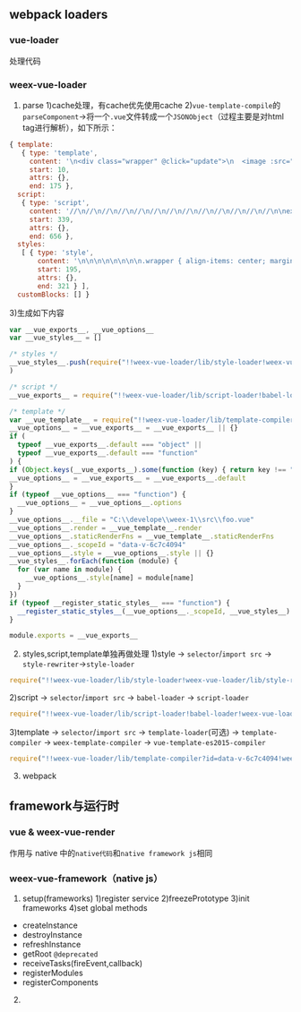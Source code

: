## webpack loaders

### vue-loader
处理代码

### weex-vue-loader
1. parse
1)cache处理，有cache优先使用cache
2)`vue-template-compile`的`parseComponent`->将一个`.vue`文件转成一个`JSONObject`（过程主要是对html tag进行解析），如下所示：
``` js
{ template:
   { type: 'template',
     content: '\n<div class="wrapper" @click="update">\n  <image :src="logoUrl" class="logo"></image>\n  <text class="title"  style="color:red">Hello {{target}}</text>\n</div>\n',
     start: 10,
     attrs: {},
     end: 175 },
  script:
   { type: 'script',
     content: '//\n//\n//\n//\n//\n//\n//\n//\n//\n//\n//\n//\n//\n\nexport default {\n  data: {\n    logoUrl: \'https://alibaba.github.io/weex/img/weex_logo_blue@3x.png\',\n    target: \'World\',\n    time: 0\n  },\n  methods: {\n    update: function (e) {\n      this.time++\n      this.target = \'Weex\'\n      console.log(\'target:\', this.target, this.time)\n    }\n  }\n}\n',
     start: 339,
     attrs: {},
     end: 656 },
  styles:
   [ { type: 'style',
       content: '\n\n\n\n\n\n\n\n.wrapper { align-items: center; margin-top: 120px; }\n.title { font-size: 48px; }\n.logo { width: 360px; height: 82px; }\n',
       start: 195,
       attrs: {},
       end: 321 } ],
  customBlocks: [] }
```

3)生成如下内容
``` js
var __vue_exports__, __vue_options__
var __vue_styles__ = []

/* styles */
__vue_styles__.push(require("!!weex-vue-loader/lib/style-loader!weex-vue-loader/lib/style-rewriter?id=data-v-6c7c4094!weex-vue-loader/lib/selector?type=styles&index=0!./foo.vue")
)

/* script */
__vue_exports__ = require("!!weex-vue-loader/lib/script-loader!babel-loader!weex-vue-loader/lib/selector?type=script&index=0!./foo.vue")

/* template */
var __vue_template__ = require("!!weex-vue-loader/lib/template-compiler?id=data-v-6c7c4094!weex-vue-loader/lib/selector?type=template&index=0!./foo.vue")
__vue_options__ = __vue_exports__ = __vue_exports__ || {}
if (
  typeof __vue_exports__.default === "object" ||
  typeof __vue_exports__.default === "function"
) {
if (Object.keys(__vue_exports__).some(function (key) { return key !== "default" && key !== "__esModule" })) {console.error("named exports are not supported in *.vue files.")}
__vue_options__ = __vue_exports__ = __vue_exports__.default
}
if (typeof __vue_options__ === "function") {
  __vue_options__ = __vue_options__.options
}
__vue_options__.__file = "C:\\develope\\weex-1\\src\\foo.vue"
__vue_options__.render = __vue_template__.render
__vue_options__.staticRenderFns = __vue_template__.staticRenderFns
__vue_options__._scopeId = "data-v-6c7c4094"
__vue_options__.style = __vue_options__.style || {}
__vue_styles__.forEach(function (module) {
  for (var name in module) {
    __vue_options__.style[name] = module[name]
  }
})
if (typeof __register_static_styles__ === "function") {
  __register_static_styles__(__vue_options__._scopeId, __vue_styles__)
}

module.exports = __vue_exports__
```

2. styles,script,template单独再做处理
1)style -> `selector`/`import src` -> `style-rewriter`->`style-loader`
``` js
require("!!weex-vue-loader/lib/style-loader!weex-vue-loader/lib/style-rewriter?id=data-v-6c7c4094!weex-vue-loader/lib/selector?type=styles&index=0!./foo.vue")
```

2)script -> `selector`/`import src` -> `babel-loader` -> `script-loader`
``` js
require("!!weex-vue-loader/lib/script-loader!babel-loader!weex-vue-loader/lib/selector?type=script&index=0!./foo.vue")
```

3)template -> `selector`/`import src` -> `template-loader`(可选) -> `template-compiler` -> `weex-template-compiler` -> `vue-template-es2015-compiler`
``` js
require("!!weex-vue-loader/lib/template-compiler?id=data-v-6c7c4094!weex-vue-loader/lib/selector?type=template&index=0!./foo.vue")
```

3. webpack

## framework与运行时

### vue & weex-vue-render
作用与 native 中的`native代码`和`native framework js`相同

### weex-vue-framework（native js）
1. setup(frameworks)
1)register service
2)freezePrototype
3)init frameworks
4)set global methods
  - createInstance
  - destroyInstance
  - refreshInstance
  - getRoot `@deprecated`
  - receiveTasks(fireEvent,callback)
  - registerModules
  - registerComponents
2. 

